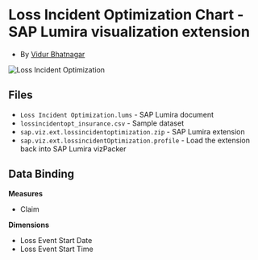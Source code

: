 Loss Incident Optimization Chart - SAP Lumira visualization extension
=================================================
* By [Vidur Bhatnagar](http://scn.sap.com/people/vidur.bhatnagar)<br>

![Loss Incident Optimization](https://github.com/SAP/lumira-extension-viz/blob/master/Loss_Incident_Optimization/LossIncidentOptimization.PNG)

Files
-----------
* `Loss Incident Optimization.lums` - SAP Lumira document
* `lossincidentopt_insurance.csv` - Sample dataset
* `sap.viz.ext.lossincidentoptimization.zip` - SAP Lumira extension
* `sap.viz.ext.lossincidentOptimization.profile` - Load the extension back into SAP Lumira vizPacker

Data Binding
-------------
<strong>Measures</strong>
* Claim

<strong>Dimensions</strong>
* Loss Event Start Date
* Loss Event Start Time


